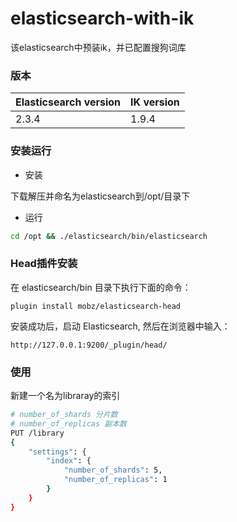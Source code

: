 # elasticsearch-with-ik

该elasticsearch中预装ik，并已配置搜狗词库

### 版本


| Elasticsearch version | IK version            |
| ----------------------| ----------------------|
| 2.3.4                 | 1.9.4                 |    

### 安装运行

 - 安装

下载解压并命名为elasticsearch到/opt/目录下

 - 运行

```bash
cd /opt && ./elasticsearch/bin/elasticsearch

```

### Head插件安装

在 elasticsearch/bin 目录下执行下面的命令：
```
plugin install mobz/elasticsearch-head
```
安装成功后，启动 Elasticsearch, 然后在浏览器中输入：
```
http://127.0.0.1:9200/_plugin/head/
```

### 使用

新建一个名为libraray的索引

```bash
# number_of_shards 分片数
# number_of_replicas 副本数
PUT /library
{
    "settings": {
        "index": {
            "number_of_shards": 5,
            "number_of_replicas": 1
        }
    }
}

```